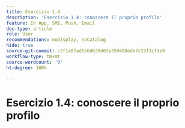 ```yaml
---
title: Esercizio 1.4
description: 'Esercizio 1.4: conoscere il proprio profilo'
feature: In App, SMS, Push, Email
doc-type: article
role: User
recommendations: noDisplay, noCatalog
hide: true
source-git-commit: c3f1e87ad556d630d03a359408edb7c23f1cf3e9
workflow-type: tm+mt
source-wordcount: '9'
ht-degree: 100%

---
```



# Esercizio 1.4: conoscere il proprio profilo 
